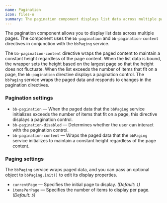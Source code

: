```yaml
---
name: Pagination
icon: files-o
summary: The pagination component displays list data across multiple pages and inserts a pagination control to page through the list.
---
```


The pagination component allows you to display list data across multiple pages. The component uses the `bb-pagination` and `bb-pagination-content` directives in conjunction with the `bbPaging` service.

The `bb-pagination-content` directive wraps the paged content to maintain a constant height regardless of the page content. When the list data is bound, the wrapper sets the height based on the largest page so that the height does not fluctuate. When the list exceeds the number of items that fit on a page, the `bb-pagination` directive displays a pagination control. The `bbPaging` service wraps the paged data and responds to changes in the pagination directives.

### Pagination settings ###
 - `bb-pagination` &mdash; When the paged data that the `bbPaging` service initializes exceeds the number of items that fit on a page, this directive displays a pagination control. 
 - `bb-pagination-disabled` &mdash; Determines whether the user can interact with the pagination control.
 - `bb-pagination-content` &mdash; Wraps the paged data that the `bbPaging` service initializes to maintain a constant height regardless of the page content.

### Paging settings ##
The `bbPaging` service wraps paged data, and you can pass an optional object to `bbPaging.init()` to edit its display properties.

 - `currentPage` &mdash; Specifies the initial page to display. *(Default: `1`)*
 - `itemsPerPage` &mdash; Specifies the number of items to display per page. *(Default: `5`)*